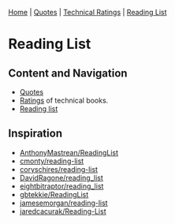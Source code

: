 [Home](https://github.com/bamos/reading-list/blob/master/README.md) | 
[Quotes](http://github.com/bamos/reading-list/blob/master/quotes.md) | 
[Technical Ratings](http://github.com/bamos/reading-list/blob/master/technical-ratings.md) | 
[Reading List](http://github.com/bamos/reading-list/blob/master/reading-list.md)

# Reading List
## Content and Navigation
+ [Quotes](http://github.com/bamos/reading-list/blob/master/quotes.md)
+ [Ratings](http://github.com/bamos/reading-list/blob/master/technical-ratings.md)
  of technical books.
+ [Reading list](http://github.com/bamos/reading-list/blob/master/reading-list.md)

## Inspiration
+ [AnthonyMastrean/ReadingList](http://github.com/AnthonyMastrean/ReadingList)
+ [cmonty/reading-list](http://github.com/cmonty/reading-list)
+ [coryschires/reading-list](http://github.com/coryschires/reading-list)
+ [DavidRagone/reading\_list](http://github.com/DavidRagone/reading_list)
+ [eightbitraptor/reading\_list](http://github.com/eightbitraptor/reading_list)
+ [gbtekkie/ReadingList](http://github.com/gbtekkie/ReadingList)
+ [jamesemorgan/reading-list](http://github.com/jamesemorgan/reading-list)
+ [jaredcacurak/Reading-List](http://github.com/jaredcacurak/Reading-List)
